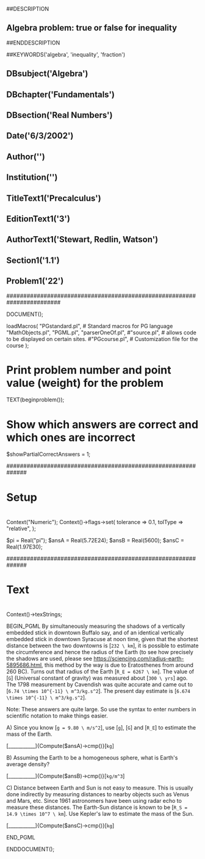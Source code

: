 ##DESCRIPTION
##  Algebra problem: true or false for inequality 
##ENDDESCRIPTION

##KEYWORDS('algebra', 'inequality', 'fraction')

## DBsubject('Algebra')
## DBchapter('Fundamentals')
## DBsection('Real Numbers')
## Date('6/3/2002')
## Author('')
## Institution('')
## TitleText1('Precalculus')
## EditionText1('3')
## AuthorText1('Stewart, Redlin, Watson')
## Section1('1.1')
## Problem1('22')

########################################################################

DOCUMENT();      

loadMacros(
   "PGstandard.pl",     # Standard macros for PG language
   "MathObjects.pl",
   "PGML.pl",
   "parserOneOf.pl",
   #"source.pl",        # allows code to be displayed on certain sites.
   #"PGcourse.pl",      # Customization file for the course
);

# Print problem number and point value (weight) for the problem
TEXT(beginproblem());

# Show which answers are correct and which ones are incorrect
$showPartialCorrectAnswers = 1;

##############################################################
#
#  Setup
#
#
Context("Numeric");
Context()->flags->set(
  tolerance => 0.1,
  tolType => "relative",
);

$pi = Real("pi");
$ansA = Real(5.72E24);
$ansB = Real(5600);
$ansC = Real(1.97E30);


##############################################################
#
#  Text
#
#

Context()->texStrings;

BEGIN_PGML
By simultaneously measuring the shadows of a vertically embedded stick in downtown Buffalo say, and of an identical vertically embedded stick in downtown Syracuse at noon time, given that the shortest distance between the two downtowns is [`232 \ km`], it is possible to estimate the circumference and hence the radius of the Earth (to see how precisely the shadows are used, please see https://sciencing.com/radius-earth-5895686.html, this method by the way is due to Eratosthenes from around 260 BC). Turns out that radius of the Earth [`R_E = 6267 \ km`]. The value of [`G`] (Universal constant of gravity) was measured about [`300 \ yrs`] ago. The 1798 measurement by Cavendish was quite accurate and came out to [`6.74 \times 10^{-11} \ m^3/kg.s^2`]. The present day estimate is [`6.674 \times 10^{-11} \ m^3/kg.s^2`]. 

Note: These answers are quite large. So use the syntax to enter numbers in scientific notation to make things easier.

A\) Since you know [`g = 9.80 \ m/s^2`], use [`g`], [`G`] and [`R_E`] to estimate the mass of the  Earth.

[___________]{Compute($ansA)->cmp()}[`kg`]

B\) Assuming the Earth to be a homogeneous sphere, what is Earth's average density?

[___________]{Compute($ansB)->cmp()}[`kg/m^3`]

C\) Distance between Earth and Sun is not easy to measure. This is usually done indirectly by measuring distances to nearby objects such as Venus and Mars, etc. Since 1961 astronomers have been using radar echo to measure these distances. The Earth-Sun distance is known to be [`R_S = 14.9 \times 10^7 \ km`]. Use Kepler's law to estimate the mass of the Sun.

[___________]{Compute($ansC)->cmp()}[`kg`]

END_PGML

ENDDOCUMENT();        

